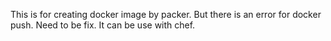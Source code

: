 This is for creating docker image by packer. But there is an error for docker push. Need to be fix.
It can be use with chef.
